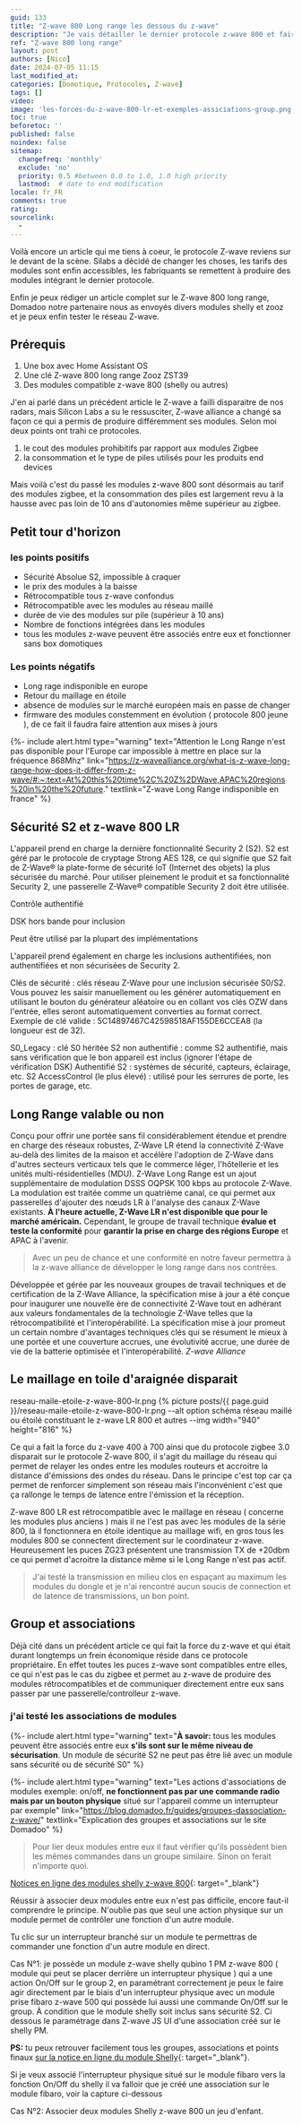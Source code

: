 ```yaml
---
guid: 133
title: "Z-wave 800 Long range les dessous du z-wave"
description: "Je vais détailler le dernier protocole z-wave 800 et faire le point sur ce protocole avec pour test les derniers modules shelly sur un controlleur Zooz ZST39"
ref: "Z-wave 800 long range"
layout: post
authors: [Nico]
date: 2024-07-05 11:15
last_modified_at: 
categories: [Domotique, Protocoles, Z-wave]
tags: []
video: 
image: 'les-forces-du-z-wave-800-lr-et-exemples-assiciations-group.png'
toc: true
beforetoc: ''
published: false
noindex: false
sitemap:
  changefreq: 'monthly'
  exclude: 'no'
  priority: 0.5 #between 0.0 to 1.0, 1.0 high priority
  lastmod:  # date to end modification
locale: fr_FR
comments: true
rating:  
sourcelink:
  - 
---
```


Voilà encore un article qui me tiens à coeur, le protocole Z-wave reviens sur le devant de la scène. Silabs a décidé de changer les choses, les tarifs des modules sont enfin accessibles, les fabriquants se remettent à produire des modules intégrant le dernier protocole.

Enfin je peux rédiger un article complet sur le Z-wave 800 long range, Domadoo notre partenaire nous as envoyés divers modules shelly et zooz et je peux enfin tester le réseau Z-wave.

## Prérequis
1. Une box avec Home Assistant OS
2. Une clé Z-wave 800 long range Zooz ZST39
3. Des modules compatible z-wave 800 (shelly ou autres)

J'en ai parlé dans un précédent article le Z-wave a failli disparaitre de nos radars, mais Silicon Labs a su le ressusciter, Z-wave alliance a changé sa façon ce qui a permis de produire différemment ses modules. Selon moi deux points ont trahi ce protocoles.
1. le cout des modules prohibitifs par rapport aux modules Zigbee
2. la consommation et le type de piles utilisés pour les produits end devices

Mais voilà c'est du passé les modules z-wave 800 sont désormais au tarif des modules zigbee, et la consommation des piles est largement revu à la hausse avec pas loin de 10 ans d'autonomies même supérieur au zigbee.

## Petit tour d'horizon

### les points positifs

- Sécurité Absolue S2, impossible à craquer
- le prix des modules à la baisse
- Rétrocompatible tous z-wave confondus
- Rétrocompatible avec les modules au réseau maillé
- durée de vie des modules sur pile (supérieur à 10 ans)
- Nombre de fonctions intégrées dans les modules
- tous les modules z-wave peuvent être associés entre eux et fonctionner sans box domotiques

### Les points négatifs

- Long rage indisponible en europe
- Retour du maillage en étoile
- absence de modules sur le marché européen mais en passe de changer
- firmware des modules constemment en évolution ( protocole 800 jeune ), de ce fait il faudra faire attention aux mises à jours

{%- include alert.html type="warning" text="Attention le Long Range n'est pas disponible pour l'Europe car impossible à mettre en place sur la fréquence 868Mhz" link="https://z-wavealliance.org/what-is-z-wave-long-range-how-does-it-differ-from-z-wave/#:~:text=At%20this%20time%2C%20Z%2DWave,APAC%20regions%20in%20the%20future." textlink="Z-wave Long Range indisponible en france" %}

## Sécurité S2 et z-wave 800 LR

L'appareil prend en charge la dernière fonctionnalité Security 2 (S2). S2 est géré par le protocole de cryptage Strong AES 128, ce qui signifie que S2 fait de Z-Wave® la plate-forme de sécurité IoT (Internet des objets) la plus sécurisée du marché. Pour utiliser pleinement le produit et sa fonctionnalité Security 2, une passerelle Z-Wave® compatible Security 2 doit être utilisée.

Contrôle authentifié

DSK hors bande pour inclusion

Peut être utilisé par la plupart des implémentations

L'appareil prend également en charge les inclusions authentifiées, non authentifiées et non sécurisées de Security 2. 

Clés de sécurité : clés réseau Z-Wave pour une inclusion sécurisée S0/S2. Vous pouvez les saisir manuellement ou les générer automatiquement en utilisant le bouton du générateur aléatoire ou en collant vos clés OZW dans l'entrée, elles seront automatiquement converties au format correct. Exemple de clé valide : 5C14897467C42598518AF155DE6CCEA8 (la longueur est de 32).

S0_Legacy : clé S0 héritée
S2 non authentifié : comme S2 authentifié, mais sans vérification que le bon appareil est inclus (ignorer l'étape de vérification DSK)
Authentifié S2 : systèmes de sécurité, capteurs, éclairage, etc.
S2 AccessControl (le plus élevé) : utilisé pour les serrures de porte, les portes de garage, etc.

## Long Range valable ou non

Conçu pour offrir une portée sans fil considérablement étendue et prendre en charge des réseaux robustes, Z-Wave LR étend la connectivité Z-Wave au-delà des limites de la maison et accélère l'adoption de Z-Wave dans d'autres secteurs verticaux tels que le commerce léger, l'hôtellerie et les unités multi-résidentielles (MDU). Z-Wave Long Range est un ajout supplémentaire de modulation DSSS OQPSK 100 kbps au protocole Z-Wave. La modulation est traitée comme un quatrième canal, ce qui permet aux passerelles d'ajouter des nœuds LR à l'analyse des canaux Z-Wave existants. **À l'heure actuelle, Z-Wave LR n'est disponible que pour le marché américain.** Cependant, le groupe de travail technique **évalue et teste la conformité** pour **garantir la prise en charge des régions Europe** et APAC à l'avenir.

> Avec un peu de chance et une conformité en notre faveur permettra à la z-wave alliance de développer le long range dans nos contrées.

Développée et gérée par les nouveaux groupes de travail techniques et de certification de la Z-Wave Alliance, la spécification mise à jour a été conçue pour inaugurer une nouvelle ère de connectivité Z-Wave tout en adhérant aux valeurs fondamentales de la technologie Z-Wave telles que la rétrocompatibilité et l'interopérabilité. La spécification mise à jour promeut un certain nombre d'avantages techniques clés qui se résument le mieux à une portée et une couverture accrues, une évolutivité accrue, une durée de vie de la batterie optimisée et l'interopérabilité. <cite>Z-wave Alliance</cite>

## Le maillage en toile d'araignée disparait

reseau-maile-etoile-z-wave-800-lr.png
{% picture posts/{{ page.guid }}/reseau-maile-etoile-z-wave-800-lr.png --alt option schéma réseau maillé ou étoilé constituant le z-wave LR 800 et autres --img width="940" height="816" %}

Ce qui a fait la force du z-vave 400 à 700 ainsi que du protocole zigbee 3.0 disparait sur le protocole Z-wave 800, il s'agit du maillage du réseau qui permet de relayer les ondes entre les modules routeurs et accroitre la distance d'émissions des ondes du réseau. Dans le principe c'est top car ça permet de renforcer simplement son réseau mais l'inconvénient c'est que ça rallonge le temps de latence entre l'émission et la réception.

Z-wave 800 LR est rétrocompatible avec le maillage en réseau ( concerne les modules plus anciens ) mais il ne l'est pas avec les modules de la série 800, là il fonctionnera en étoile identique au maillage wifi, en gros tous les modules 800 se connectent directement sur le coordinateur z-wave. Heureusement les puces ZG23 présentent une transmission TX de +20dbm ce qui permet d'acroitre la distance même si le Long Range n'est pas actif.

> J'ai testé la transmission en milieu clos en espaçant au maximum les modules du dongle et je n'ai rencontré aucun soucis de connection et de latence de transmissions, un bon point.



## Group et associations

Déjà cité dans un précédent article ce qui fait la force du z-wave et qui était durant longtemps un frein économique réside dans ce protocole propriétaire. En effet toutes les puces z-wave sont compatibles entre elles, ce qui n'est pas le cas du zigbee et permet au z-wave de produire des modules rétrocompatibles et de communiquer directement entre eux sans passer par une passerelle/controlleur z-wave.

### j'ai testé les associations de modules

{%- include alert.html type="warning" text="<b>À savoir:</b> tous les modules peuvent être associés entre eux <b>s'ils sont sur le même niveau de sécurisation</b>. Un module de sécurité S2 ne peut pas être lié avec un module sans sécurité ou de sécurité S0" %}

{%- include alert.html type="warning" text="Les actions d'associations de modules exemple: on/off, <b>ne fonctionnent pas par une commande radio mais par un bouton physique</b> situé sur l'appareil comme un interrupteur par exemple" link="https://blog.domadoo.fr/guides/groupes-dassociation-z-wave/" textlink="Explication des groupes et associations sur le site Domadoo" %}

> Pour lier deux modules entre eux il faut vérifier qu'ils possèdent bien les mêmes commandes dans un groupe similaire. Sinon on ferait n'importe quoi.

[Notices en ligne des modules shelly z-wave 800](https://kb.shelly.cloud/knowledge-base/shelly-qubino-wave-devices){: target="_blank"}

Réussir à associer deux modules entre eux n'est pas difficile, encore faut-il comprendre le principe. N'oublie pas que seul une action physique sur un module permet de contrôler une fonction d'un autre module.

Tu clic sur un interrupteur branché sur un module te permettras de commander une fonction d'un autre module en direct.

Cas N°1: je possède un module z-wave shelly qubino 1 PM z-wave 800 ( module qui peut se placer derrière un interrupteur physique ) qui a une action On/Off sur le group 2, en paramétrant correctement je peux le faire agir directement par le biais d'un interrupteur physique avec un module prise fibaro z-wave 500 qui possède lui aussi une commande On/Off sur le group. À condition que le module shelly soit inclus sans sécurité S2. Ci dessous le paramétrage dans Z-wave JS UI d'une association créé sur le shelly PM.

**PS:** tu peux retrouver facilement tous les groupes, associations et points finaux [sur la notice en ligne du module Shelly](https://kb.shelly.cloud/knowledge-base/wave-1){: target="_blank"}.

Si je veux associé l'interrupteur physique situé sur le module fibaro vers la fonction On/Off du shelly il va falloir que je créé une association sur le module fibaro, voir la capture ci-dessous

Cas N°2: Associer deux modules Shelly z-wave 800 un jeu d'enfant.
